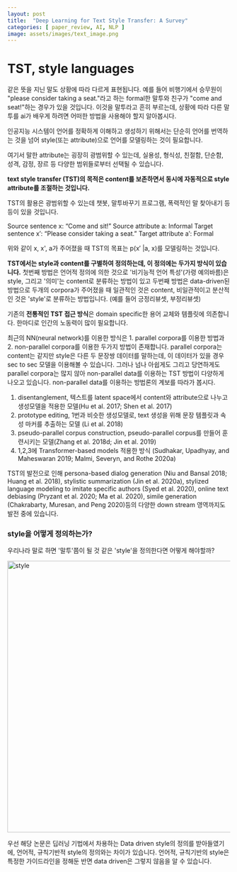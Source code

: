 ```yaml
---
layout: post
title:  "Deep Learning for Text Style Transfer: A Survey"
categories: [ paper_review, AI, NLP ]
image: assets/images/text_image.png
---
```


# TST, style languages

같은 뜻을 지닌 말도 상황에 따라 다르게 표현됩니다. 예를 들어 비행기에서 승무원이 "please consider taking a seat."라고 하는 formal한 말투와
친구가 "come and seat!"하는 경우가 있을 것입니다.
이것을 말투라고 흔히 부르는데, 상황에 따라 다른 말투를 ai가 배우게 하려면 어떠한 방법을 사용해야 할지 알아봅시다.

 인공지능 시스템이 언어를 정확하게 이해하고 생성하기 위해서는 단순히 언어를 번역하는 것을 넘어 style(또는 attribute)으로 언어를 모델링하는 것이 필요합니다.

여기서 말한 attribute는 굉장히 광범위할 수 있는데, 실용성, 형식성, 친절함, 단순함, 성격, 감정, 장르 등 다양한 범위들로부터 선택될 수 있습니다. 

**text style transfer (TST)의 목적은 content를 보존하면서 동시에 자동적으로 style attribute를 조절하는 것입니다.**

TST의 활용은 광범위할 수 있는데 챗봇, 말투바꾸기 프로그램, 폭력적인 말 찾아내기 등등이 있을 것입니다.

Source sentence x: “Come and sit!” Source attribute a: Informal 
Target sentence x′: “Please consider taking a seat.” Target attribute a′: Formal

위와 같이 x, x', a가 주어졌을 때 TST의 목표는 p(x′ |a, x)를 모델링하는 것입니다. 

**TST에서는 style과 content를 구별하여 정의하는데, 이 정의에는 두가지 방식이 있습니다.**
첫번째 방법은 언어적 정의에 의한 것으로 '비기능적 언어 특성'(가령 예의바름)은 style, 그리고 '의미'는 content로 분류하는 방법이 있고
두번째 방법은 data-driven된 방법으로 두개의 corpora가 주어졌을 때 일관적인 것은 content, 비일관적이고 분산적인 것은 'style'로 분류하는 방법입니다.
(예를 들어 긍정리뷰셋, 부정리뷰셋)

기존의 **전통적인 TST 접근 방식**은 domain specific한 용어 교체와 템플릿에 의존합니다. 한마디로 인간의 노동력이 많이 필요합니다.
 
최근의 NN(neural network)를 이용한 방식은 1. parallel corpora를 이용한 방법과 2. non-parallel corpora를 이용한 두가지 방법이 존재합니다.
parallel corpora는 content는 같지만 style은 다른 두 문장쌍 데이터를 말하는데, 이 데이터가 있을 경우 sec to sec 모델을 이용해볼 수 있습니다. 
그러나 넘나 아쉽게도 그리고 당연하게도 parallel corpora는 많지 않아 non-parallel data를 이용하는 TST 방법이 다양하게 나오고 있습니다.
non-parallel data를 이용하는 방법론의 계보를 따라가 봅시다.

1. disentanglement, 텍스트를 latent space에서 content와 attribute으로 나누고 생성모델을 적용한 모델(Hu et al. 2017; Shen et al. 2017)
2. prototype editing, 1번과 비슷한 생성모델로, text 생성을 위해 문장 템플릿과 속성 마커를 추출하는 모델 (Li et al. 2018) 
3. pseudo-parallel corpus construction, pseudo-parallel corpus를 만들어 훈련시키는 모델(Zhang et al. 2018d; Jin et al. 2019)
4. 1,2,3에 Transformer-based models 적용한 방식 (Sudhakar, Upadhyay, and Maheswaran 2019; Malmi, Severyn, and Rothe 2020a)

TST의 발전으로 인해 persona-based dialog generation (Niu and Bansal 2018; Huang et al. 2018), stylistic summarization (Jin et al. 2020a), 
stylized language modeling to imitate specific authors (Syed et al. 2020), online text debiasing (Pryzant et al. 2020; Ma et al. 2020),
simile generation (Chakrabarty, Muresan, and Peng 2020)등의 다양한 down stream 영역까지도 발전 중에 있습니다.

### style을 어떻게 정의하는가?

우리나라 말로 하면 '말투'쯤이 될 것 같은 'style'을 정의한다면 어떻게 해야할까?

<img width="612" alt="style" src="https://user-images.githubusercontent.com/85322951/190151046-b6bd691b-cff1-47be-859b-4f2646a39ebf.png">

우선 해당 논문은 딥러닝 기법에서 차용하는 Data driven style의 정의를 받아들였기에, 언어적, 규칙기반적 style의 정의와는 차이가 있습니다.
언어적, 규칙기반의 style은 특정한 가이드라인을 정해둔 반면 data driven은 그렇지 않음을 알 수 있습니다.




